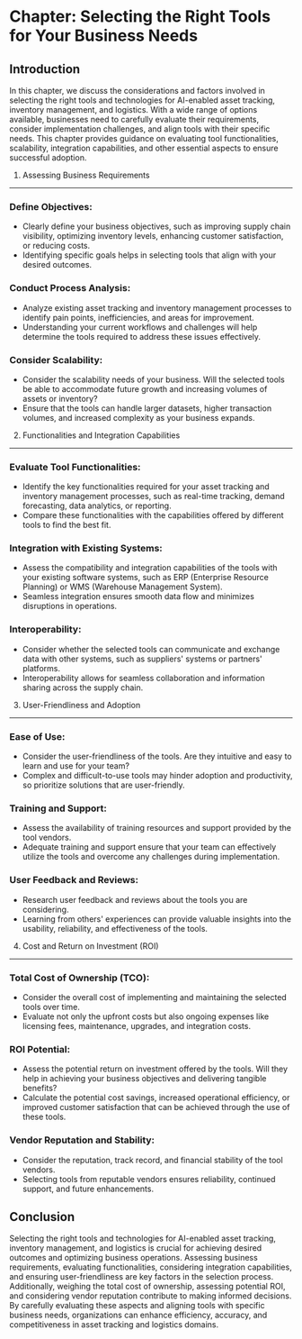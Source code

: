 Chapter: Selecting the Right Tools for Your Business Needs
==========================================================

Introduction
------------

In this chapter, we discuss the considerations and factors involved in selecting the right tools and technologies for AI-enabled asset tracking, inventory management, and logistics. With a wide range of options available, businesses need to carefully evaluate their requirements, consider implementation challenges, and align tools with their specific needs. This chapter provides guidance on evaluating tool functionalities, scalability, integration capabilities, and other essential aspects to ensure successful adoption.

1. Assessing Business Requirements
----------------------------------

### Define Objectives:

* Clearly define your business objectives, such as improving supply chain visibility, optimizing inventory levels, enhancing customer satisfaction, or reducing costs.
* Identifying specific goals helps in selecting tools that align with your desired outcomes.

### Conduct Process Analysis:

* Analyze existing asset tracking and inventory management processes to identify pain points, inefficiencies, and areas for improvement.
* Understanding your current workflows and challenges will help determine the tools required to address these issues effectively.

### Consider Scalability:

* Consider the scalability needs of your business. Will the selected tools be able to accommodate future growth and increasing volumes of assets or inventory?
* Ensure that the tools can handle larger datasets, higher transaction volumes, and increased complexity as your business expands.

2. Functionalities and Integration Capabilities
-----------------------------------------------

### Evaluate Tool Functionalities:

* Identify the key functionalities required for your asset tracking and inventory management processes, such as real-time tracking, demand forecasting, data analytics, or reporting.
* Compare these functionalities with the capabilities offered by different tools to find the best fit.

### Integration with Existing Systems:

* Assess the compatibility and integration capabilities of the tools with your existing software systems, such as ERP (Enterprise Resource Planning) or WMS (Warehouse Management System).
* Seamless integration ensures smooth data flow and minimizes disruptions in operations.

### Interoperability:

* Consider whether the selected tools can communicate and exchange data with other systems, such as suppliers' systems or partners' platforms.
* Interoperability allows for seamless collaboration and information sharing across the supply chain.

3. User-Friendliness and Adoption
---------------------------------

### Ease of Use:

* Consider the user-friendliness of the tools. Are they intuitive and easy to learn and use for your team?
* Complex and difficult-to-use tools may hinder adoption and productivity, so prioritize solutions that are user-friendly.

### Training and Support:

* Assess the availability of training resources and support provided by the tool vendors.
* Adequate training and support ensure that your team can effectively utilize the tools and overcome any challenges during implementation.

### User Feedback and Reviews:

* Research user feedback and reviews about the tools you are considering.
* Learning from others' experiences can provide valuable insights into the usability, reliability, and effectiveness of the tools.

4. Cost and Return on Investment (ROI)
--------------------------------------

### Total Cost of Ownership (TCO):

* Consider the overall cost of implementing and maintaining the selected tools over time.
* Evaluate not only the upfront costs but also ongoing expenses like licensing fees, maintenance, upgrades, and integration costs.

### ROI Potential:

* Assess the potential return on investment offered by the tools. Will they help in achieving your business objectives and delivering tangible benefits?
* Calculate the potential cost savings, increased operational efficiency, or improved customer satisfaction that can be achieved through the use of these tools.

### Vendor Reputation and Stability:

* Consider the reputation, track record, and financial stability of the tool vendors.
* Selecting tools from reputable vendors ensures reliability, continued support, and future enhancements.

Conclusion
----------

Selecting the right tools and technologies for AI-enabled asset tracking, inventory management, and logistics is crucial for achieving desired outcomes and optimizing business operations. Assessing business requirements, evaluating functionalities, considering integration capabilities, and ensuring user-friendliness are key factors in the selection process. Additionally, weighing the total cost of ownership, assessing potential ROI, and considering vendor reputation contribute to making informed decisions. By carefully evaluating these aspects and aligning tools with specific business needs, organizations can enhance efficiency, accuracy, and competitiveness in asset tracking and logistics domains.
